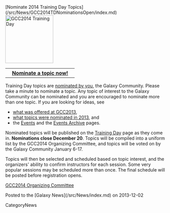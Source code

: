 <div class='newsItemHeader'>[Nominate 2014 Training Day Topics](/src/News/GCC2014TDNominationsOpen/index.md)</div>

<div class='right'><a href='/src/Events/GCC2014/TrainingDay/index.md'><img src="/src/Images/Logos/GCC2014LogoTall200.png" alt="GCC2014 Training Day" width="150" /></a></div>

<table>
  <tr>
    <th> &nbsp;&nbsp; <a href='http://bit.ly/gcc2014tdnom'>Nominate a topic now!</a> &nbsp;&nbsp; </th>
  </tr>
</table>


Training Day topics are [nominated by you](http://bit.ly/gcc2014tdnom), the Galaxy Community.  Please take a minute to nominate a topic.  Any topic of interest to the Galaxy Community can be nominated and you are encouraged to nominate more than one topic. If you are looking for ideas, see 
* [what was offered at GCC2013](/src/Events/GCC2013/TrainingDay/index.md),  
* [what topics were nominated in 2013](http://bit.ly/1i2j1gN), and
* the [Events](/src/Events/index.md) and the [Events Archive](/src/Events/Archive/index.md) pages.

Nominated topics will be published on the [Training Day](/src/Events/GCC2014/TrainingDay/index.md) page as they come in.  **Nominations close December 20**.  Topics will be compiled into a uniform list by the GCC2014 Organizing Committee, and topics will be voted on by the Galaxy Community January 6-17.

Topics will then be selected and scheduled based on topic interest, and the organizers' ability to confirm instructors for each session.  Some very popular sessions may be scheduled more than once. The final schedule will be posted before registration opens.

[GCC2014 Organizing Committee](/src/Events/GCC2014/Organizers/index.md)

<div class='newsItemFooter'>Posted to the [Galaxy News](/src/News/index.md) on 2013-12-02</div>

CategoryNews
